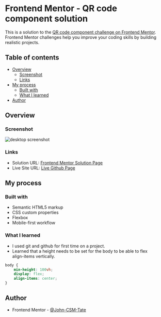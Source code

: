 # Frontend Mentor - QR code component solution

This is a solution to the [QR code component challenge on Frontend Mentor](https://www.frontendmentor.io/challenges/qr-code-component-iux_sIO_H). Frontend Mentor challenges help you improve your coding skills by building realistic projects. 

## Table of contents

- [Overview](#overview)
  - [Screenshot](#screenshot)
  - [Links](#links)
- [My process](#my-process)
  - [Built with](#built-with)
  - [What I learned](#what-i-learned)
- [Author](#author)

## Overview

### Screenshot

![desktop screenshot](./screenshot-desktop.png)

### Links

- Solution URL: [Frontend Mentor Solution Page](https://www.frontendmentor.io/solutions/responsive-qr-code-component-GZoQQjIB4)
- Live Site URL: [Live Github Page](https://john-csm-tate.github.io/fem-qr-code-component/)

## My process

### Built with

- Semantic HTML5 markup
- CSS custom properties
- Flexbox
- Mobile-first workflow

### What I learned

- I used git and github for first time on a project.
- Learned that a height needs to be set for the body to be able to flex align-items vertically.

```css
body {
    min-height: 100vh;
    display: flex;
    align-items: center;
}
```

## Author

- Frontend Mentor - [@John-CSM-Tate](https://www.frontendmentor.io/profile/John-CSM-Tate)


